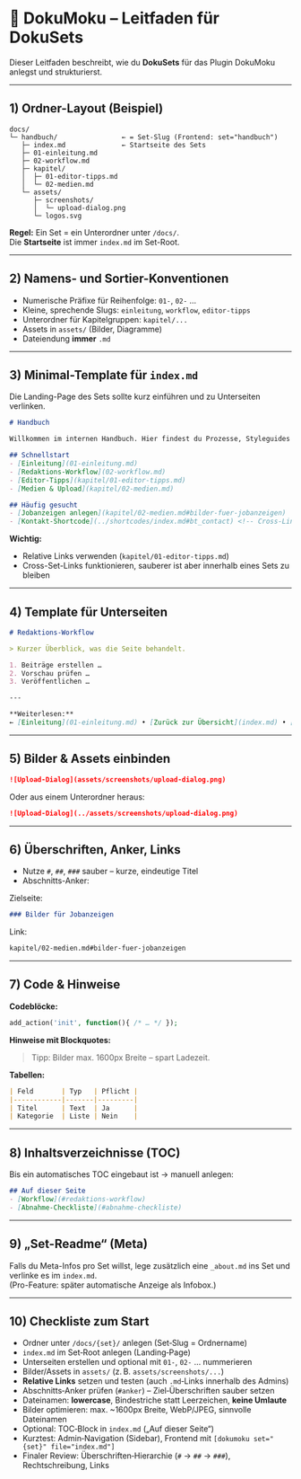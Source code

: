 # 📂 DokuMoku – Leitfaden für DokuSets

Dieser Leitfaden beschreibt, wie du **DokuSets** für das Plugin DokuMoku anlegst und strukturierst.

---

## 1) Ordner-Layout (Beispiel)

```
docs/
└─ handbuch/                ← = Set-Slug (Frontend: set="handbuch")
   ├─ index.md              ← Startseite des Sets
   ├─ 01-einleitung.md
   ├─ 02-workflow.md
   ├─ kapitel/
   │  ├─ 01-editor-tipps.md
   │  └─ 02-medien.md
   └─ assets/
      ├─ screenshots/
      │  └─ upload-dialog.png
      └─ logos.svg
```

**Regel:** Ein Set = ein Unterordner unter `/docs/`.\
Die **Startseite** ist immer `index.md` im Set-Root.

---

## 2) Namens- und Sortier-Konventionen

- Numerische Präfixe für Reihenfolge: `01-`, `02-` …
- Kleine, sprechende Slugs: `einleitung`, `workflow`, `editor-tipps`
- Unterordner für Kapitelgruppen: `kapitel/...`
- Assets in `assets/` (Bilder, Diagramme)
- Dateiendung **immer** `.md`

---

## 3) Minimal-Template für `index.md`

Die Landing-Page des Sets sollte kurz einführen und zu Unterseiten verlinken.

```md
# Handbuch

Willkommen im internen Handbuch. Hier findest du Prozesse, Styleguides und How-Tos.

## Schnellstart
- [Einleitung](01-einleitung.md)
- [Redaktions-Workflow](02-workflow.md)
- [Editor-Tipps](kapitel/01-editor-tipps.md)
- [Medien & Upload](kapitel/02-medien.md)

## Häufig gesucht
- [Jobanzeigen anlegen](kapitel/02-medien.md#bilder-fuer-jobanzeigen)
- [Kontakt-Shortcode](../shortcodes/index.md#bt_contact) <!-- Cross-Link zu anderem Set -->
```

**Wichtig:**

- Relative Links verwenden (`kapitel/01-editor-tipps.md`)
- Cross-Set-Links funktionieren, sauberer ist aber innerhalb eines Sets zu bleiben

---

## 4) Template für Unterseiten

```md
# Redaktions-Workflow

> Kurzer Überblick, was die Seite behandelt.

1. Beiträge erstellen …
2. Vorschau prüfen …
3. Veröffentlichen …

---

**Weiterlesen:**  
← [Einleitung](01-einleitung.md) • [Zurück zur Übersicht](index.md) • [Editor-Tipps →](kapitel/01-editor-tipps.md)
```

---

## 5) Bilder & Assets einbinden

```md
![Upload-Dialog](assets/screenshots/upload-dialog.png)
```

Oder aus einem Unterordner heraus:

```md
![Upload-Dialog](../assets/screenshots/upload-dialog.png)
```

---

## 6) Überschriften, Anker, Links

- Nutze `#`, `##`, `###` sauber – kurze, eindeutige Titel
- Abschnitts-Anker:

Zielseite:

```md
### Bilder für Jobanzeigen
```

Link:

```md
kapitel/02-medien.md#bilder-fuer-jobanzeigen
```

---

## 7) Code & Hinweise

**Codeblöcke:**

```php
add_action('init', function(){ /* … */ });		
```

**Hinweise mit Blockquotes:**

> Tipp: Bilder max. 1600px Breite – spart Ladezeit.

**Tabellen:**

```md
| Feld       | Typ   | Pflicht |
|------------|-------|---------|
| Titel      | Text  | Ja      |
| Kategorie  | Liste | Nein    |
```

---

## 8) Inhaltsverzeichnisse (TOC)

Bis ein automatisches TOC eingebaut ist → manuell anlegen:

```md
## Auf dieser Seite
- [Workflow](#redaktions-workflow)
- [Abnahme-Checkliste](#abnahme-checkliste)
```

---

## 9) „Set-Readme“ (Meta)

Falls du Meta-Infos pro Set willst, lege zusätzlich eine `_about.md` ins Set und verlinke es im `index.md`.\
(Pro-Feature: später automatische Anzeige als Infobox.)

---

## 10) Checkliste zum Start

- Ordner unter `/docs/{set}/` anlegen (Set‑Slug = Ordnername)
- `index.md` im Set‑Root anlegen (Landing‑Page)
- Unterseiten erstellen und optional mit `01-`, `02-` … nummerieren
- Bilder/Assets in `assets/` (z. B. `assets/screenshots/...`)
- **Relative Links** setzen und testen (auch `.md`‑Links innerhalb des Admins)
- Abschnitts‑Anker prüfen (`#anker`) – Ziel‑Überschriften sauber setzen
- Dateinamen: **lowercase**, Bindestriche statt Leerzeichen, **keine Umlaute**
- Bilder optimieren: max. \~1600px Breite, WebP/JPEG, sinnvolle Dateinamen
- Optional: TOC‑Block in `index.md` („Auf dieser Seite“)
- Kurztest: Admin‑Navigation (Sidebar), Frontend mit `[dokumoku set="{set}" file="index.md"]`
- Finaler Review: Überschriften‑Hierarchie (`#` → `##` → `###`), Rechtschreibung, Links


